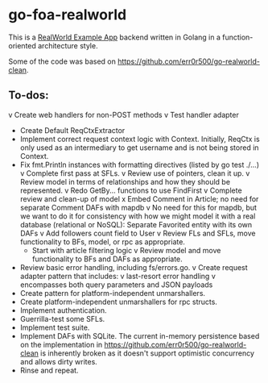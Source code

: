 # go-foa-realworld

This is a [RealWorld Example App](https://github.com/gothinkster/realworld) backend written in Golang in a
function-oriented architecture style.

Some of the code was based on https://github.com/err0r500/go-realworld-clean.

## To-dos:

v Create web handlers for non-POST methods
v Test handler adapter
* Create Default ReqCtxExtractor
* Implement correct request context logic with Context. Initially, ReqCtx is only used as an intermediary to get username and is not being stored in Context.
* Fix fmt.Println instances with formatting directives (listed by go test ./...)
v Complete first pass at SFLs. 
v Review use of pointers, clean it up. 
v Review model in terms of relationships and how they should be represented.
v Redo GetBy... functions to use FindFirst
v Complete review and clean-up of model
  x Embed Comment in Article; no need for separate Comment DAFs with mapdb
  v No need for this for mapdb, but we want to do it for consistency with how we might model it
    with a real database (relational or NoSQL): Separate Favorited entity with its own DAFs
  v Add followers count field to User
v Review FLs and SFLs, move functionality to BFs, model, or rpc as appropriate.
    - Start with article filtering logic
v Review model and move functionality to BFs and DAFs as appropriate.
* Review basic error handling, including fs/errors.go.
v Create request adapter pattern that includes:
    v last-resort error handling
    v encompasses both query parameters and JSON payloads
* Create pattern for platform-independent unmarshallers.
* Create platform-independent unmarshallers for rpc structs.
* Implement authentication.
* Guerrilla-test some SFLs.
* Implement test suite.
* Implement DAFs with SQLite. The current in-memory persistence based on the implementation in
  https://github.com/err0r500/go-realworld-clean is inherently broken as it doesn't support optimistic concurrency and
  allows dirty writes.
* Rinse and repeat.

